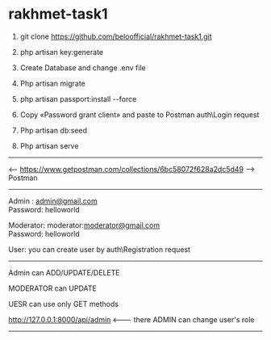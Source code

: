 # rakhmet-task1

1. git clone https://github.com/beloofficial/rakhmet-task1.git 

2. php artisan key:generate

3. Create Database and change .env file

4. Php artisan migrate

5. php artisan passport:install --force

6. Copy «Password grant client» and paste to Postman auth\Login request

7. Php artisan db:seed

8. Php artisan serve

----------------------------------------------------------------------------------------

<-- https://www.getpostman.com/collections/6bc58072f628a2dc5d49 --> Postman

----------------------------------------------------------------------------------------

  Admin : admin@gmail.com<br>
  Password: helloworld

  Moderator: moderator:moderator@gmail.com<br>
  Password: helloworld

  User: you can create user by auth\Registration request

----------------------------------------------------------------------------------------
  Admin can ADD/UPDATE/DELETE 

  MODERATOR can UPDATE 

  UESR can use only GET methods
  
  http://127.0.0.1:8000/api/admin <--- there ADMIN can change user's role
  
  ----------------------------------------------------------------------------------------
  
